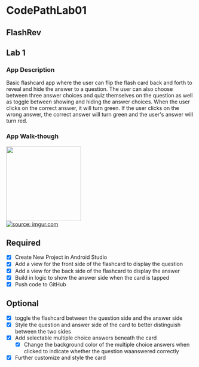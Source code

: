 # CodePathLab01
## FlashRev

## Lab 1

### App Description
Basic flashcard app where the user can flip the flash card back and forth to reveal and hide the answer to a question. The user can also choose between three answer choices and quiz themselves on the question as well as toggle between showing and hiding the answer choices. When the user clicks on the correct answer, it will turn green. If the user clicks on the wrong answer, the correct answer will turn green and the user's answer will turn red. 

### App Walk-though
<img src="https://github.com/tranthai09/CodePathLab01/blob/master/Lab01.gifE" width=200><br>
<a href="https://github.com/tranthai09/CodePathLab01/blob/master/Lab01.gifE"><img src="https://github.com/tranthai09/CodePathLab01/blob/master/Lab01.gifE" title="source: imgur.com" /></a> <br>

## Required
- [x] Create New Project in Android Studio
- [x] Add a view for the front side of the flashcard to display the question
- [x] Add a view for the back side of the flashcard to display the answer
- [x] Build in logic to show the answer side when the card is tapped
- [x] Push code to GitHub
## Optional
- [x] toggle the flashcard between the question side and the answer side
- [x] Style the question and answer side of the card to better distinguish between the two sides
- [x] Add selectable multiple choice answers beneath the card
   - [x] Change the background color of the multiple choice answers when clicked to indicate whether the question waanswered correctly
- [x] Further customize and style the card
